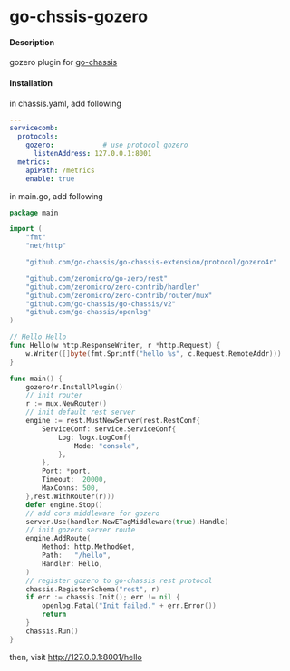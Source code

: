 # go-chssis-gozero

#### Description
gozero plugin for [go-chassis](https://github.com/go-chassis/go-chassis)


#### Installation

in chassis.yaml, add following
```yaml
---
servicecomb:
  protocols:
    gozero:            # use protocol gozero
      listenAddress: 127.0.0.1:8001
  metrics:
    apiPath: /metrics
    enable: true
```

in main.go, add following
``` go
package main

import (
	"fmt"
	"net/http"

	"github.com/go-chassis/go-chassis-extension/protocol/gozero4r"

	"github.com/zeromicro/go-zero/rest"
	"github.com/zeromicro/zero-contrib/handler"
	"github.com/zeromicro/zero-contrib/router/mux"
	"github.com/go-chassis/go-chassis/v2"
	"github.com/go-chassis/openlog"
)

// Hello Hello
func Hello(w http.ResponseWriter, r *http.Request) {
	w.Writer([]byte(fmt.Sprintf("hello %s", c.Request.RemoteAddr)))
}

func main() {
	gozero4r.InstallPlugin()
	// init router 
	r := mux.NewRouter()
	// init default rest server
	engine := rest.MustNewServer(rest.RestConf{
		ServiceConf: service.ServiceConf{
			Log: logx.LogConf{
				Mode: "console",
			},
		},
		Port: *port,
		Timeout:  20000,
		MaxConns: 500,
	},rest.WithRouter(r)))
	defer engine.Stop()
	// add cors middleware for gozero
	server.Use(handler.NewETagMiddleware(true).Handle)
	// init gozero server route
	engine.AddRoute(
		Method: http.MethodGet,
		Path:   "/hello",
		Handler: Hello,
	)
	// register gozero to go-chassis rest protocol
	chassis.RegisterSchema("rest", r)
	if err := chassis.Init(); err != nil {
		openlog.Fatal("Init failed." + err.Error())
		return
	}
	chassis.Run()
}


```

then, visit http://127.0.0.1:8001/hello
